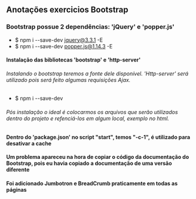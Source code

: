 ## Anotações exercicios Bootstrap

### Bootstrap possue 2 dependências: 'jQuery' e 'popper.js'
- $ npm i --save-dev jquery@3.3.1 -E
- $ npm i --save-dev popper.js@1.14.3 -E


#### Instalação das bibliotecas 'bootstrap' e 'http-server'
###### Instalando o bootstrap teremos a fonte dele disponível. 'Http-server' será utilizado pois será feito algumas requisições Ajax.
- $ npm i --save-dev

###### Pós instalação o ideal é colocarmos os arquivos que serão utilizados dentro do projeto e refenciá-los em algum local, exemplo no html.

#### Dentro do 'package.json' no script "start", temos "-c-1", é utilizado para desativar a cache

#### Um problema apareceu na hora de copiar o código da documentação do Bootstrap, pois eu havia copiado a documentação de uma versão diferente

#### Foi adicionado Jumbotron e BreadCrumb praticamente em todas as páginas